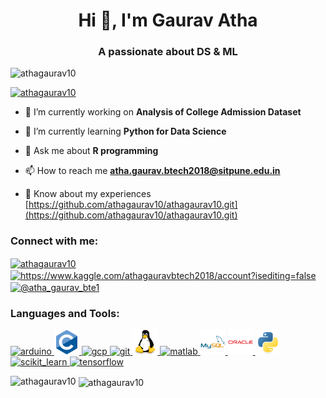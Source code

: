 <h1 align="center">Hi 👋, I'm Gaurav Atha</h1>
<h3 align="center">A passionate about DS & ML</h3>

<p align="left"> <img src="https://komarev.com/ghpvc/?username=athagaurav10&label=Profile%20views&color=0e75b6&style=flat" alt="athagaurav10" /> </p>

<p align="left"> <a href="https://github.com/ryo-ma/github-profile-trophy"><img src="https://github-profile-trophy.vercel.app/?username=athagaurav10" alt="athagaurav10" /></a> </p>

- 🔭 I’m currently working on **Analysis of College Admission Dataset**

- 🌱 I’m currently learning **Python for Data Science**

- 💬 Ask me about **R programming**

- 📫 How to reach me **atha.gaurav.btech2018@sitpune.edu.in**

- 📄 Know about my experiences [https://github.com/athagaurav10/athagaurav10.git](https://github.com/athagaurav10/athagaurav10.git)

<h3 align="left">Connect with me:</h3>
<p align="left">
<a href="https://linkedin.com/in/athagaurav10" target="blank"><img align="center" src="https://raw.githubusercontent.com/rahuldkjain/github-profile-readme-generator/master/src/images/icons/Social/linked-in-alt.svg" alt="athagaurav10" height="30" width="40" /></a>
<a href="https://kaggle.com/https://www.kaggle.com/athagauravbtech2018/account?isediting=false" target="blank"><img align="center" src="https://raw.githubusercontent.com/rahuldkjain/github-profile-readme-generator/master/src/images/icons/Social/kaggle.svg" alt="https://www.kaggle.com/athagauravbtech2018/account?isediting=false" height="30" width="40" /></a>
<a href="https://www.hackerrank.com/@atha_gaurav_bte1" target="blank"><img align="center" src="https://raw.githubusercontent.com/rahuldkjain/github-profile-readme-generator/master/src/images/icons/Social/hackerrank.svg" alt="@atha_gaurav_bte1" height="30" width="40" /></a>
</p>

<h3 align="left">Languages and Tools:</h3>
<p align="left"> <a href="https://www.arduino.cc/" target="_blank"> <img src="https://cdn.worldvectorlogo.com/logos/arduino-1.svg" alt="arduino" width="40" height="40"/> </a> <a href="https://www.cprogramming.com/" target="_blank"> <img src="https://raw.githubusercontent.com/devicons/devicon/master/icons/c/c-original.svg" alt="c" width="40" height="40"/> </a> <a href="https://cloud.google.com" target="_blank"> <img src="https://www.vectorlogo.zone/logos/google_cloud/google_cloud-icon.svg" alt="gcp" width="40" height="40"/> </a> <a href="https://git-scm.com/" target="_blank"> <img src="https://www.vectorlogo.zone/logos/git-scm/git-scm-icon.svg" alt="git" width="40" height="40"/> </a> <a href="https://www.linux.org/" target="_blank"> <img src="https://raw.githubusercontent.com/devicons/devicon/master/icons/linux/linux-original.svg" alt="linux" width="40" height="40"/> </a> <a href="https://www.mathworks.com/" target="_blank"> <img src="https://upload.wikimedia.org/wikipedia/commons/2/21/Matlab_Logo.png" alt="matlab" width="40" height="40"/> </a> <a href="https://www.mysql.com/" target="_blank"> <img src="https://raw.githubusercontent.com/devicons/devicon/master/icons/mysql/mysql-original-wordmark.svg" alt="mysql" width="40" height="40"/> </a> <a href="https://www.oracle.com/" target="_blank"> <img src="https://raw.githubusercontent.com/devicons/devicon/master/icons/oracle/oracle-original.svg" alt="oracle" width="40" height="40"/> </a> <a href="https://www.python.org" target="_blank"> <img src="https://raw.githubusercontent.com/devicons/devicon/master/icons/python/python-original.svg" alt="python" width="40" height="40"/> </a> <a href="https://scikit-learn.org/" target="_blank"> <img src="https://upload.wikimedia.org/wikipedia/commons/0/05/Scikit_learn_logo_small.svg" alt="scikit_learn" width="40" height="40"/> </a> <a href="https://www.tensorflow.org" target="_blank"> <img src="https://www.vectorlogo.zone/logos/tensorflow/tensorflow-icon.svg" alt="tensorflow" width="40" height="40"/> </a> </p>

<p><img align="left" src="https://github-readme-stats.vercel.app/api/top-langs?username=athagaurav10&show_icons=true&locale=en&layout=compact" alt="athagaurav10" /></p>

<p>&nbsp;<img align="center" src="https://github-readme-stats.vercel.app/api?username=athagaurav10&show_icons=true&locale=en" alt="athagaurav10" /></p>

